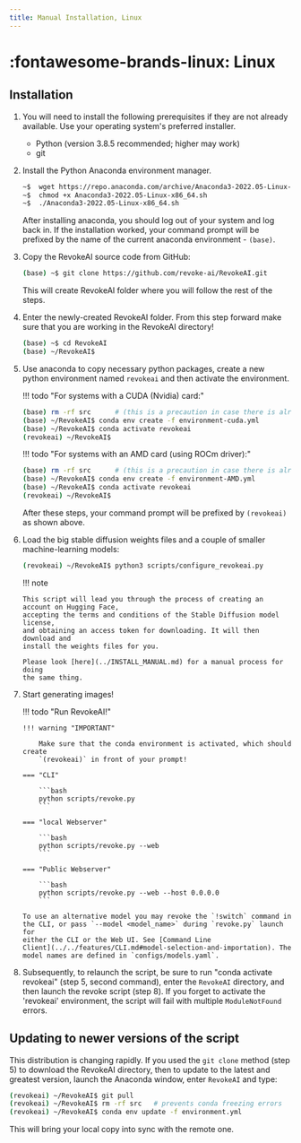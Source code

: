 ```yaml
---
title: Manual Installation, Linux
---
```


# :fontawesome-brands-linux: Linux

## Installation

1.  You will need to install the following prerequisites if they are not already
    available. Use your operating system's preferred installer.

    - Python (version 3.8.5 recommended; higher may work)
    - git

2.  Install the Python Anaconda environment manager.

    ```bash
    ~$  wget https://repo.anaconda.com/archive/Anaconda3-2022.05-Linux-x86_64.sh
    ~$  chmod +x Anaconda3-2022.05-Linux-x86_64.sh
    ~$  ./Anaconda3-2022.05-Linux-x86_64.sh
    ```

    After installing anaconda, you should log out of your system and log back
    in. If the installation worked, your command prompt will be prefixed by the
    name of the current anaconda environment - `(base)`.

3.  Copy the RevokeAI source code from GitHub:

    ```bash
    (base) ~$ git clone https://github.com/revoke-ai/RevokeAI.git
    ```

    This will create RevokeAI folder where you will follow the rest of the
    steps.

4.  Enter the newly-created RevokeAI folder. From this step forward make sure
    that you are working in the RevokeAI directory!

    ```bash
    (base) ~$ cd RevokeAI
    (base) ~/RevokeAI$
    ```

5.  Use anaconda to copy necessary python packages, create a new python
    environment named `revokeai` and then activate the environment.

    !!! todo "For systems with a CUDA (Nvidia) card:"

       ```bash
       (base) rm -rf src      # (this is a precaution in case there is already a src directory)
       (base) ~/RevokeAI$ conda env create -f environment-cuda.yml
       (base) ~/RevokeAI$ conda activate revokeai
       (revokeai) ~/RevokeAI$
       ```

    !!! todo "For systems with an AMD card (using ROCm driver):"

       ```bash
       (base) rm -rf src      # (this is a precaution in case there is already a src directory)
       (base) ~/RevokeAI$ conda env create -f environment-AMD.yml
       (base) ~/RevokeAI$ conda activate revokeai
       (revokeai) ~/RevokeAI$
       ```

    After these steps, your command prompt will be prefixed by `(revokeai)` as
    shown above.

6.  Load the big stable diffusion weights files and a couple of smaller
    machine-learning models:

    ```bash
    (revokeai) ~/RevokeAI$ python3 scripts/configure_revokeai.py
    ```

    !!! note

        This script will lead you through the process of creating an account on Hugging Face,
        accepting the terms and conditions of the Stable Diffusion model license,
        and obtaining an access token for downloading. It will then download and
        install the weights files for you.

        Please look [here](../INSTALL_MANUAL.md) for a manual process for doing
        the same thing.

7.  Start generating images!

    !!! todo "Run RevokeAI!"

        !!! warning "IMPORTANT"

            Make sure that the conda environment is activated, which should create
            `(revokeai)` in front of your prompt!

        === "CLI"

            ```bash
            python scripts/revoke.py
            ```

        === "local Webserver"

            ```bash
            python scripts/revoke.py --web
            ```

        === "Public Webserver"

            ```bash
            python scripts/revoke.py --web --host 0.0.0.0
            ```

        To use an alternative model you may revoke the `!switch` command in
        the CLI, or pass `--model <model_name>` during `revoke.py` launch for
        either the CLI or the Web UI. See [Command Line
        Client](../../features/CLI.md#model-selection-and-importation). The
        model names are defined in `configs/models.yaml`.

8. Subsequently, to relaunch the script, be sure to run "conda activate
   revokeai" (step 5, second command), enter the `RevokeAI` directory, and then
   launch the revoke script (step 8). If you forget to activate the 'revokeai'
   environment, the script will fail with multiple `ModuleNotFound` errors.

## Updating to newer versions of the script

This distribution is changing rapidly. If you used the `git clone` method
(step 5) to download the RevokeAI directory, then to update to the latest and
greatest version, launch the Anaconda window, enter `RevokeAI` and type:

```bash
(revokeai) ~/RevokeAI$ git pull
(revokeai) ~/RevokeAI$ rm -rf src   # prevents conda freezing errors
(revokeai) ~/RevokeAI$ conda env update -f environment.yml
```

This will bring your local copy into sync with the remote one.

